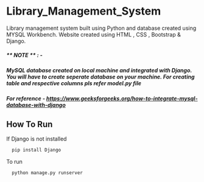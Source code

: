 # Library_Management_System
Library management system built using Python and database created using MYSQL Workbench. Website created using HTML , CSS , Bootstrap & Django.

##### ** NOTE ** : - 
##### MySQL database created on local machine and integrated with Django. You will have to create seperate database on your machine. For creating table and respective columns pls refer model.py file 
##### For reference - https://www.geeksforgeeks.org/how-to-integrate-mysql-database-with-django

## How To Run
If Django is not installed 
```Bash
  pip install Django
```

To run 
```Bash
  python manage.py runserver
```
 
